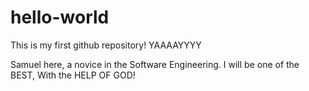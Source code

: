 # hello-world
This is my first github repository! YAAAAYYYY

Samuel here, a novice in the Software Engineering. I will be one of the BEST, With the HELP OF GOD!

